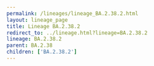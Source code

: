 ```yaml
---
permalink: /lineages/lineage_BA.2.38.2.html
layout: lineage_page
title: Lineage BA.2.38.2
redirect_to: ../lineage.html?lineage=BA.2.38.2
lineage: BA.2.38.2
parent: BA.2.38
children: ['BA.2.38.2']
---
```

